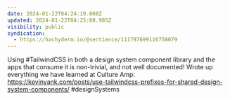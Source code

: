 ```yaml
---
date: 2024-01-22T04:24:19.008Z
updated: 2024-01-22T04:25:08.985Z
visibility: public
syndication:
  - https://hachyderm.io/@sentience/111797699116758079
---
```


Using #TailwindCSS in both a design system component library and the apps that consume it is non-trivial, and not well documented! Wrote up everything we have learned at Culture Amp: https://kevinyank.com/posts/use-tailwindcss-prefixes-for-shared-design-system-components/ #designSystems
